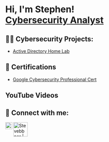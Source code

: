 <h1>Hi, I'm Stephen! <br/> <a href="https://www.linkedin.com/in/stephenabner/">Cybersecurity Analyst</a> <!--<a href="">YouTube</a></h1> -->

<h2>👨‍💻 Cybersecurity Projects:</h2>

  - [Active Directory Home Lab]()

<h2>📃 Certifications</h2>

  - [Google Cybersecurity Professional Cert](https://www.coursera.org/account/accomplishments/specialization/F2H3SA6KQJB5)


<h2> YouTube Videos</h2>


<h2> 🤳 Connect with me:</h2>

[<img align="left" alt="Stevebbner | YouTube" width="22px" src="[https://icons8.com/icon/19318/youtube]" />][youtube]
[<img align="left" alt="Stevebbner | LinkedIn" width="45px" src="https://img.icons8.com/glyph-neue/64/228BE6/linkedin.png" alt="linkedin" />][linkedin]
<!--[<img align="left" alt="Steveabner | Twitter" width="22px" src="https://cdn.jsdelivr.net/npm/simple-icons@v3/icons/twitter.svg" />][twitter]
[<img align="left" alt="Steveabner| Instagram" width="22px" src="https://cdn.jsdelivr.net/npm/simple-icons@v3/icons/instagram.svg" />][Instagram]
-->


[youtube]: https://www.youtube.com/@steve.dabner
[linkedin]: https://www.linkedin.com/in/stephenabner/
<!--[twitter]: https://twitter.com/steveabner
[instagram]: https://www.instagram.com/steveabner/
-->

<!--
**steveabner/steveabner** is a ✨ _special_ ✨ repository because its `README.md` (this file) appears on your GitHub profile.

Here are some ideas to get you started:

- 🔭 I’m currently working on ...
- 🌱 I’m currently learning ...
- 👯 I’m looking to collaborate on ...
- 🤔 I’m looking for help with ...
- 💬 Ask me about ...
- 📫 How to reach me: ...
- 😄 Pronouns: ...
- ⚡ Fun fact: ...
-->
